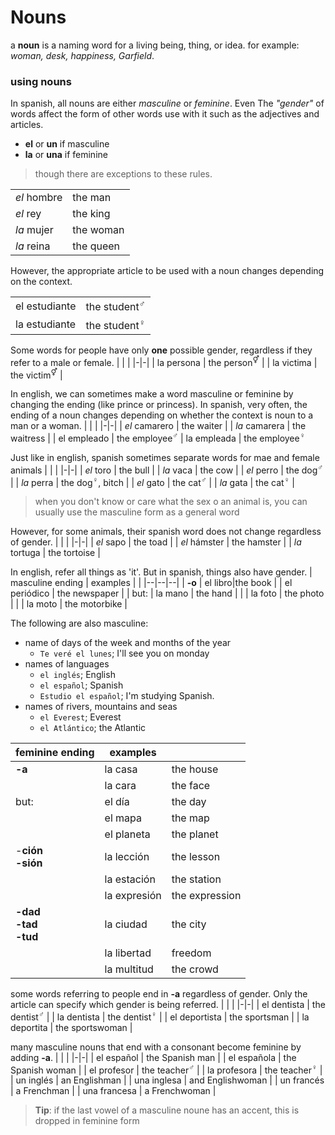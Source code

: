 # Nouns
a **noun** is a naming word for a living being, thing, or idea. for example: *woman, desk, happiness, Garfield*.

### using nouns
In spanish, all nouns are either *masculine* or *feminine*. Even The *"gender"* of words affect the form of other words use with it such as the adjectives and articles.
- **el** or **un** if masculine
- **la** or **una** if feminine
> though there are exceptions to these rules.

| | |
|--|--|
| *el* hombre | the man   |
| *el* rey    | the king  |
| *la* mujer  | the woman |
| *la* reina  | the queen |

However, the appropriate article to be used with a noun changes depending on the context.

| | |
|--|--|
| el estudiante | the student<sup>♂</sup> | 
| la estudiante | the student<sup>♀</sup> |


Some words for people have only **one** possible gender, regardless if they refer to a male or female.
| | |
|-|-|
| la persona | the person<sup>⚥</sup> |
| la victima | the victim<sup>⚥</sup> |

In english, we can sometimes make a word masculine or feminine by changing the ending (like prince or princess). In spanish, very often, the ending of a noun changes depending on whether the context is noun to a man or a woman.
| | |
|-|-|
| *el* camarero | the waiter |
| *la* camarera | the waitress |
| el empleado | the employee<sup>♂</sup>
| la empleada | the employee<sup>♀</sup>

Just like in english, spanish sometimes separate words for mae and female animals
| | |
|-|-|
| *el* toro | the bull |
| *la* vaca | the cow |
| *el* perro | the dog<sup>♂</sup> |
| *la* perra | the dog<sup>♀</sup>, bitch |
| *el* gato | the cat<sup>♂</sup> |
| *la* gata | the cat<sup>♀</sup> | 

> when you don't know or care what the sex o an animal is, you can usually use the masculine form as a general word

However, for some animals, their spanish word does not change regardless of gender.
| | |
|-|-|
| *el* sapo | the toad |
| *el* hámster | the hamster |
| *la* tortuga | the tortoise |

In english, refer all things as 'it'. But in spanish, things also have gender.
| masculine ending | examples | |
|--|--|--|
| **-o** | el libro|the book
| | el periódico | the newspaper |
| but: | la mano | the hand |
| | la foto | the photo |
| | la moto | the motorbike |

The following are also masculine:
- name of days of the week and months of the year
    - `Te veré el lunes`; I'll see you on monday
- names of languages
    - `el inglés`; English
    - `el español`; Spanish
    - `Estudio el español`; I'm studying Spanish.
- names of rivers, mountains and seas
    - `el Everest`; Everest
    - `el Atlántico`; the Atlantic

| feminine ending | examples | |
|-|-|-|
|**-a**| la casa | the house
| | la cara | the face |
| but: | el día | the day
| | el mapa | the map
| | el planeta | the planet | 
|-**ción<br>-sión** |la lección | the lesson
| | la estación | the station
| | la expresión | the expression |
| **-dad<br>-tad<br>-tud** | la ciudad | the city
| | la libertad | freedom |
| | la multitud | the crowd |

some words referring to people end in **-a** regardless of gender. Only the article can specify which gender is being referred.
| | |
|-|-|
| el dentista | the dentist<sup>♂</sup> |
| la dentista | the dentist<sup>♀</sup> |
| el deportista | the sportsman |
| la deportita | the sportswoman | 

many masculine nouns that end with a consonant become feminine by adding **-a**.
| | |
|-|-|
| el español | the Spanish man | 
| el española | the Spanish woman |
| el profesor | the teacher<sup>♂</sup> |
| la profesora | the teacher<sup>♀</sup> |
| un inglés | an Englishman | 
| una inglesa | and Englishwoman |
| un francés | a Frenchman |
| una francesa | a Frenchwoman | 

> **Tip**: if the last vowel of a masculine noune has an accent, this is dropped in feminine form

